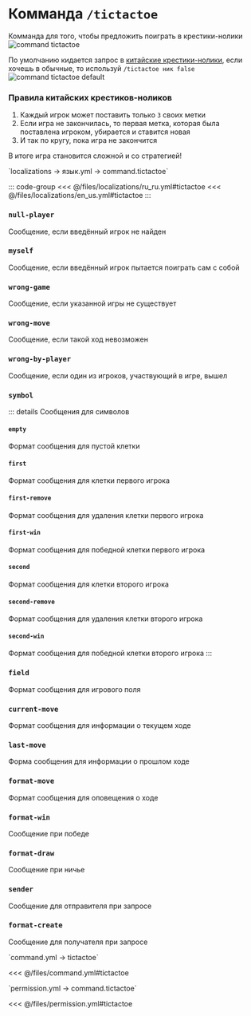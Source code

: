 # Комманда `/tictactoe`

Комманда для того, чтобы предложить поиграть в крестики-нолики
![command tictactoe](/commandtictactoe.png)

По умолчанию кидается запрос в [китайские крестики-нолики](#правила-китайских-крестиков-ноликов), если хочешь в обычные, то используй `/tictactoe ник false`
![command tictactoe default](/commandtictactoedefault.png)

### Правила китайских крестиков-ноликов

1. Каждый игрок может поставить только `3` своих метки
2. Если игра не закончилась, то первая метка, которая была поставлена игроком, убирается и ставится новая
3. И так по кругу, пока игра не закончится

В итоге игра становится сложной и со стратегией!

[//]: # (localization)
<!--@include: @/parts/words.md#localization--> 
<!--@include: @/parts/words.md#path--> `localizations → язык.yml → command.tictactoe`

<!--@include: @/parts/words.md#default--> 

::: code-group
<<< @/files/localizations/ru_ru.yml#tictactoe
<<< @/files/localizations/en_us.yml#tictactoe
:::

### `null-player`

Сообщение, если введённый игрок не найден

### `myself`

Сообщение, если введённый игрок пытается поиграть сам с собой

### `wrong-game`

Сообщение, если указанной игры не существует

### `wrong-move`

Сообщение, если такой ход невозможен

### `wrong-by-player`

Сообщение, если один из игроков, участвующий в игре, вышел

### `symbol`

::: details Сообщения для символов
#### `empty`

Формат сообщения для пустой клетки

#### `first`

Формат сообщения для клетки первого игрока

#### `first-remove`

Формат сообщения для удаления клетки первого игрока

#### `first-win`

Формат сообщения для победной клетки первого игрока

#### `second`

Формат сообщения для клетки второго игрока

#### `second-remove`

Формат сообщения для удаления клетки второго игрока

#### `second-win`

Формат сообщения для победной клетки второго игрока
:::

### `field`

Формат сообщения для игрового поля

### `current-move`

Формат сообщения для информации о текущем ходе

### `last-move`

Форма сообщения для информации о прошлом ходе

### `format-move`

Формат сообщения для оповещения о ходе

### `format-win`

Сообщение при победе

### `format-draw`

Сообщение при ничье

### `sender`

Сообщение для отправителя при запросе

### `format-create`

Сообщение для получателя при запросе

[//]: # (command.yml)
<!--@include: @/parts/words.md#setting-->
<!--@include: @/parts/words.md#path--> `command.yml → tictactoe`

<!--@include: @/parts/words.md#default-->
<<< @/files/command.yml#tictactoe

<!--@include: @/parts/enable.md-->
<!--@include: @/parts/aliases.md-->
<!--@include: @/parts/cooldown.md-->
<!--@include: @/parts/sound.md-->

[//]: # (permission.yml)
<!--@include: @/parts/words.md#permission-->
<!--@include: @/parts/words.md#path--> `permission.yml → command.tictactoe`

<!--@include: @/parts/words.md#default-->
<<< @/files/permission.yml#tictactoe

<!--@include: @/parts/permission/permissionTier3.md-->
<!--@include: @/parts/permission/cooldown.md-->
<!--@include: @/parts/permission/sound.md-->


